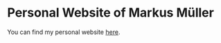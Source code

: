 # Personal Website of Markus Müller
You can find my personal website [here](https://muma1018.github.io/).


